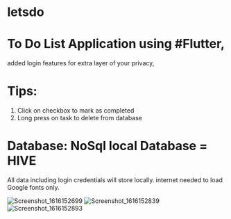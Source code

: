 # letsdo

# To Do List Application using #Flutter,
added login features for extra layer of your privacy,

# Tips:
 1. Click on checkbox to mark as completed
 2. Long press on task to delete from database

# Database: NoSql local Database = HIVE

All data including login credentials will store locally.
internet needed to load Google fonts only.

![Screenshot_1616152699](https://user-images.githubusercontent.com/55395995/111772965-896c8680-88d3-11eb-8a49-1abea472bb1f.png)
![Screenshot_1616152839](https://user-images.githubusercontent.com/55395995/111772966-8a9db380-88d3-11eb-8d4a-e2afceddae71.png)
![Screenshot_1616152893](https://user-images.githubusercontent.com/55395995/111772969-8b364a00-88d3-11eb-9e65-0264e0cf4761.png)
